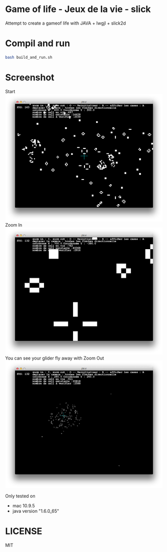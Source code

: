 Game of life - Jeux de la vie - slick
=================

Attempt to create a gameof life with JAVA + lwgjl + slick2d

# Compil and run
``` bash
bash build_and_run.sh
```

# Screenshot
Start ![start](demo/random.png)
Zoom In ![Zoom In](demo/zoom-in.png)
You can see your glider fly away with Zoom Out ![Zoom Out](demo/zoom-out.png)

Only tested on

 + mac 10.9.5
 + java version "1.6.0_65"


# LICENSE

MIT
